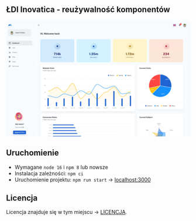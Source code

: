 ## ŁDI Inovatica - reużywalność komponentów

![preview](./public/assets/preview.jpg)

## Uruchomienie

- Wymagane `node 16` i `npm 8` lub nowsze
- Instalacja zależności: `npm ci`
- Uruchomienie projektu: `npm run start` -> [localhost:3000](http://localhost:3000)

## Licencja

Licencja znajduje się w tym miejscu -> [LICENCJA](./LICENSE.md).
